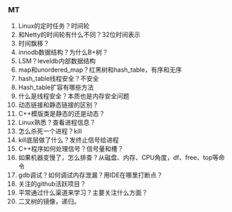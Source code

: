 ### MT

1. Linux的定时任务？时间轮
2. 和Netty的时间轮有什么不同？32位时间表示
3. 时间飘移？
4. innodb数据结构？为什么B+树？
5. LSM？leveldb内部数据结构
6. map和unordered_map？红黑树和hash_table，有序和无序
7. hash_table线程安全？不安全
8. Hash_table扩容有哪些方法
9. 什么是线程安全？本质也是内存安全问题
10. 动态链接和静态链接的区别？
11. C++模版类是静态的还是动态？
12. Linux熟悉？查看进程信息？
13. 怎么杀死一个进程？kill
14. kill底层做了什么？发终止信号给进程
15. C++程序如何处理信号？信号量和槽？
16. 如果机器变慢了，怎么排查？从磁盘、内存、CPU角度，df、free、top等命令
17. gdb调试？如何调试内存泄漏？用IDE在哪里打断点？
18. 关注的github活跃项目？
19. 平常通过什么渠道来学习？主要关注什么方面？
20. 二叉树的镜像，递归。